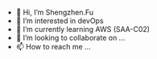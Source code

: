 - 👋 Hi, I’m Shengzhen.Fu
- 👀 I’m interested in devOps
- 🌱 I’m currently learning AWS (SAA-C02)
- 💞️ I’m looking to collaborate on ...
- 📫 How to reach me ...

<!---
sfu-js/sfu-js is a ✨ special ✨ repository because its `README.md` (this file) appears on your GitHub profile.
You can click the Preview link to take a look at your changes.
--->
